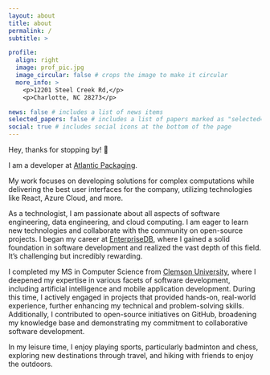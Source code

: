```yaml
---
layout: about
title: about
permalink: /
subtitle: >

profile:
  align: right
  image: prof_pic.jpg
  image_circular: false # crops the image to make it circular
  more_info: >
    <p>12201 Steel Creek Rd,</p>
    <p>Charlotte, NC 28273</p>

news: false # includes a list of news items
selected_papers: false # includes a list of papers marked as "selected={true}"
social: true # includes social icons at the bottom of the page
---
```


Hey, thanks for stopping by! 👋

I am a developer at [Atlantic Packaging](https://www.atlanticpkg.com/).

My work focuses on developing solutions for complex computations while delivering the best user interfaces for the company, utilizing technologies like React, Azure Cloud, and more.

As a technologist, I am passionate about all aspects of software engineering, data engineering, and cloud computing. I am eager to learn new technologies and collaborate with the community on open-source projects. I began my career at [EnterpriseDB](https://www.enterprisedb.com/), where I gained a solid foundation in software development and realized the vast depth of this field. It’s challenging but incredibly rewarding.

I completed my MS in Computer Science from [Clemson University](https://www.clemson.edu/index.html), where I deepened my expertise in various facets of software development, including artificial intelligence and mobile application development. During this time, I actively engaged in projects that provided hands-on, real-world experience, further enhancing my technical and problem-solving skills. Additionally, I contributed to open-source initiatives on GitHub, broadening my knowledge base and demonstrating my commitment to collaborative software development.

In my leisure time, I enjoy playing sports, particularly badminton and chess, exploring new destinations through travel, and hiking with friends to enjoy the outdoors.

<!-- > _It does not matter how slowly you go as long as you do not stop._
> Kong Qiu -->

